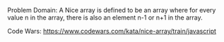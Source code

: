 Problem Domain:
A Nice array is defined to be an array where for every value n in the array, there is also an element n-1 or n+1 in the array.

<!-- Using new branch to push to master -->


Code Wars:
https://www.codewars.com/kata/nice-array/train/javascript